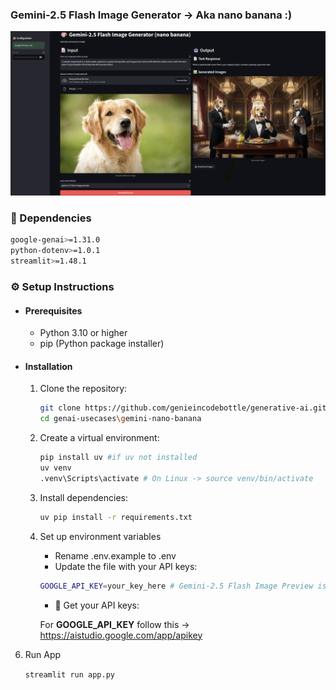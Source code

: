 ### Gemini-2.5 Flash Image Generator -> Aka nano banana :)

<img src="./images/image.png"/>

### 🔗 Dependencies

```bash
google-genai>=1.31.0
python-dotenv>=1.0.1
streamlit>=1.48.1
```

### ⚙️ Setup Instructions

- #### Prerequisites
   - Python 3.10 or higher
   - pip (Python package installer)

- #### Installation
   1. Clone the repository:
      ```bash
      git clone https://github.com/genieincodebottle/generative-ai.git
      cd genai-usecases\gemini-nano-banana
      ```
   2. Create a virtual environment:
      ```bash
      pip install uv #if uv not installed
      uv venv
      .venv\Scripts\activate # On Linux -> source venv/bin/activate
      ```
   3. Install dependencies:
      ```bash
      uv pip install -r requirements.txt
      ```
   4. Set up environment variables
      * Rename .env.example to .env
      * Update the file with your API keys:
      
      ```bash
      GOOGLE_API_KEY=your_key_here # Gemini-2.5 Flash Image Preview is available as paid api at present
      ```
      * 🔑 Get your API keys:

      For **GOOGLE_API_KEY** follow this -> https://aistudio.google.com/app/apikey

6. Run App
   
   `streamlit run app.py`